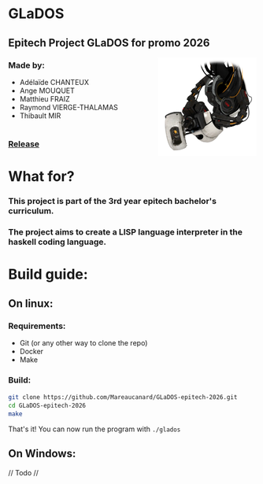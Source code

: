 # GLaDOS
## Epitech Project GLaDOS for promo 2026
<img src="./docs/assets/img/glados.png" width="200" height="200" align="right"/>

### Made by:
* Adélaïde CHANTEUX
* Ange MOUQUET
* Matthieu FRAIZ
* Raymond VIERGE-THALAMAS
* Thibault MIR

#

### [Release](https://github.com/Mareaucanard/GLaDOS-epitech-2026/releases)

#

# What for?

### This project is part of the 3rd year epitech bachelor's curriculum.

### The project aims to create a LISP language interpreter in the haskell coding language.

<!-- Have more vertical space here for readability -->

# Build guide:
## On linux:
### Requirements:
* Git (or any other way to clone the repo)
* Docker
* Make
### Build:
```bash
git clone https://github.com/Mareaucanard/GLaDOS-epitech-2026.git
cd GLaDOS-epitech-2026
make
```
That's it!
You can now run the program with `./glados`

## On Windows:
// Todo //

